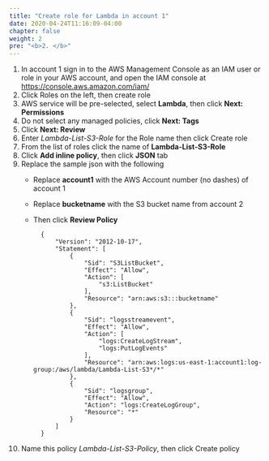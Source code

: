 ```yaml
---
title: "Create role for Lambda in account 1"
date: 2020-04-24T11:16:09-04:00
chapter: false
weight: 2
pre: "<b>2. </b>"
---
```

1. In account 1 sign in to the AWS Management Console as an IAM user or role in your AWS account, and open the IAM console at <https://console.aws.amazon.com/iam/>
1. Click Roles on the left, then create role
1. AWS service will be pre-selected, select **Lambda**, then click **Next: Permissions**
1. Do not select any managed policies, click **Next: Tags**
1. Click **Next: Review**
1. Enter _Lambda-List-S3-Role_ for the Role name then click Create role
1. From the list of roles click the name of **Lambda-List-S3-Role**
1. Click **Add inline policy**, then click **JSON** tab
1. Replace the sample json with the following
    * Replace **account1** with the AWS Account number (no dashes) of account 1
    * Replace **bucketname** with the S3 bucket name from account 2
    * Then click **Review Policy**

            {
                "Version": "2012-10-17",
                "Statement": [
                    {
                        "Sid": "S3ListBucket",
                        "Effect": "Allow",
                        "Action": [
                            "s3:ListBucket"
                        ],
                        "Resource": "arn:aws:s3:::bucketname"
                    },
                    {
                        "Sid": "logsstreamevent",
                        "Effect": "Allow",
                        "Action": [
                            "logs:CreateLogStream",
                            "logs:PutLogEvents"
                        ],
                        "Resource": "arn:aws:logs:us-east-1:account1:log-group:/aws/lambda/Lambda-List-S3*/*"
                    },
                    {
                        "Sid": "logsgroup",
                        "Effect": "Allow",
                        "Action": "logs:CreateLogGroup",
                        "Resource": "*"
                    }
                ]
            }

1. Name this policy _Lambda-List-S3-Policy_, then click Create policy
